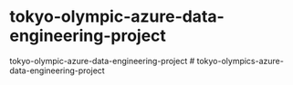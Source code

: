 # tokyo-olympic-azure-data-engineering-project
tokyo-olympic-azure-data-engineering-project
#   t o k y o - o l y m p i c s - a z u r e - d a t a - e n g i n e e r i n g - p r o j e c t  
 